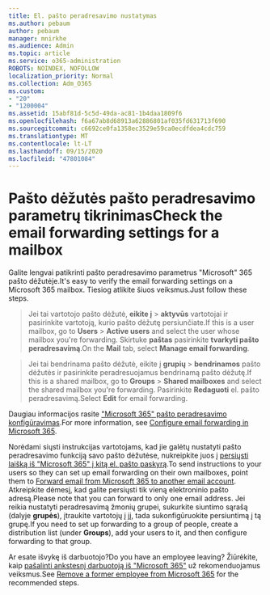 ```yaml
---
title: El. pašto peradresavimo nustatymas
ms.author: pebaum
author: pebaum
manager: mnirkhe
ms.audience: Admin
ms.topic: article
ms.service: o365-administration
ROBOTS: NOINDEX, NOFOLLOW
localization_priority: Normal
ms.collection: Adm_O365
ms.custom:
- "20"
- "1200004"
ms.assetid: 15abf81d-5c5d-49da-ac81-1b4daa1809f6
ms.openlocfilehash: f6a67ab8d68913a62886801af035fd631713f690
ms.sourcegitcommit: c6692ce0fa1358ec3529e59ca0ecdfdea4cdc759
ms.translationtype: MT
ms.contentlocale: lt-LT
ms.lasthandoff: 09/15/2020
ms.locfileid: "47801084"
---
```

# <a name="check-the-email-forwarding-settings-for-a-mailbox"></a><span data-ttu-id="f4717-102">Pašto dėžutės pašto peradresavimo parametrų tikrinimas</span><span class="sxs-lookup"><span data-stu-id="f4717-102">Check the email forwarding settings for a mailbox</span></span>

<span data-ttu-id="f4717-103">Galite lengvai patikrinti pašto peradresavimo parametrus "Microsoft" 365 pašto dėžutėje.</span><span class="sxs-lookup"><span data-stu-id="f4717-103">It's easy to verify the email forwarding settings on a Microsoft 365 mailbox.</span></span> <span data-ttu-id="f4717-104">Tiesiog atlikite šiuos veiksmus.</span><span class="sxs-lookup"><span data-stu-id="f4717-104">Just follow these steps.</span></span>
  
> <span data-ttu-id="f4717-105">Jei tai vartotojo pašto dėžutė, **eikite į** \> **aktyvūs** vartotojai ir pasirinkite vartotoją, kurio pašto dėžutę persiunčiate.</span><span class="sxs-lookup"><span data-stu-id="f4717-105">If this is a user mailbox, go to **Users** \> **Active users** and select the user whose mailbox you're forwarding.</span></span> <span data-ttu-id="f4717-106">Skirtuke **paštas** pasirinkite **tvarkyti pašto peradresavimą**.</span><span class="sxs-lookup"><span data-stu-id="f4717-106">On the **Mail** tab, select **Manage email forwarding**.</span></span>

> <span data-ttu-id="f4717-107">Jei tai bendrinama pašto dėžutė, eikite į **grupių** \> **bendrinamos** pašto dėžutės ir pasirinkite peradresuojamus bendrinamą pašto dėžutę.</span><span class="sxs-lookup"><span data-stu-id="f4717-107">If this is a shared mailbox, go to **Groups** \> **Shared mailboxes** and select the shared mailbox you're forwarding.</span></span> <span data-ttu-id="f4717-108">Pasirinkite **Redaguoti** el. pašto peradresavimą.</span><span class="sxs-lookup"><span data-stu-id="f4717-108">Select **Edit** for email forwarding.</span></span>

<span data-ttu-id="f4717-109">Daugiau informacijos rasite ["Microsoft 365" pašto peradresavimo konfigūravimas](https://docs.microsoft.com/microsoft-365/admin/email/configure-email-forwarding).</span><span class="sxs-lookup"><span data-stu-id="f4717-109">For more information, see [Configure email forwarding in Microsoft 365](https://docs.microsoft.com/microsoft-365/admin/email/configure-email-forwarding).</span></span>
  
<span data-ttu-id="f4717-110">Norėdami siųsti instrukcijas vartotojams, kad jie galėtų nustatyti pašto peradresavimo funkciją savo pašto dėžutėse, nukreipkite juos į [persiųsti laišką iš "Microsoft 365" į kitą el. pašto paskyrą](https://support.office.com/article/Forward-email-from-Office-365-to-another-email-account-1ed4ee1e-74f8-4f53-a174-86b748ff6a0e).</span><span class="sxs-lookup"><span data-stu-id="f4717-110">To send instructions to your users so they can set up email forwarding on their own mailboxes, point them to [Forward email from Microsoft 365 to another email account](https://support.office.com/article/Forward-email-from-Office-365-to-another-email-account-1ed4ee1e-74f8-4f53-a174-86b748ff6a0e).</span></span> <span data-ttu-id="f4717-111">Atkreipkite dėmesį, kad galite persiųsti tik vieną elektroninio pašto adresą.</span><span class="sxs-lookup"><span data-stu-id="f4717-111">Please note that you can forward to only one email address.</span></span> <span data-ttu-id="f4717-112">Jei reikia nustatyti peradresavimą žmonių grupei, sukurkite siuntimo sąrašą (dalyje **grupės**), įtraukite vartotojų į jį, tada sukonfigūruokite persiuntimą į tą grupę.</span><span class="sxs-lookup"><span data-stu-id="f4717-112">If you need to set up forwarding to a group of people, create a distribution list (under **Groups**), add your users to it, and then configure forwarding to that group.</span></span>
  
<span data-ttu-id="f4717-113">Ar esate išvykę iš darbuotojo?</span><span class="sxs-lookup"><span data-stu-id="f4717-113">Do you have an employee leaving?</span></span> <span data-ttu-id="f4717-114">Žiūrėkite, kaip [pašalinti ankstesnį darbuotoją iš "Microsoft 365"](https://docs.microsoft.com/microsoft-365/admin/add-users/remove-former-employee) už rekomenduojamus veiksmus.</span><span class="sxs-lookup"><span data-stu-id="f4717-114">See [Remove a former employee from Microsoft 365](https://docs.microsoft.com/microsoft-365/admin/add-users/remove-former-employee) for the recommended steps.</span></span>